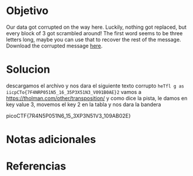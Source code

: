 # Objetivo

Our data got corrupted on the way here. Luckily, nothing got replaced, but every block of 3 got scrambled around! The first word seems to be three letters long, maybe you can use that to recover the rest of the message. Download the corrupted message [here](https://artifacts.picoctf.net/c/192/message.txt).

# Solucion
descargamos el archivo y nos dara el siguiente texto corrupto
`heTfl g as iicpCTo{7F4NRP051N5_16_35P3X51N3_V091B0AE}2` vamos a https://tholman.com/other/transposition/ y como dice la pista, le damos en key value 3, movemos el key 2 en la tabla y nos dara la bandera

picoCTF{7R4N5P051N6_15_3XP3N51V3_109AB02E}
# Notas adicionales

# Referencias